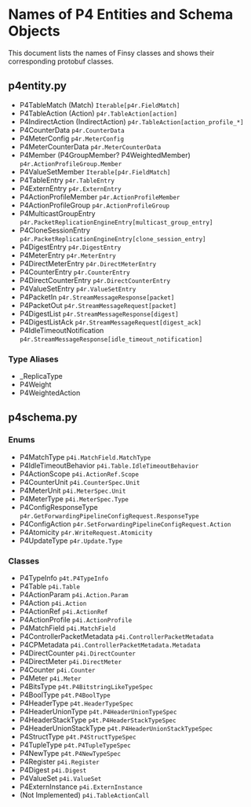 # Names of P4 Entities and Schema Objects

This document lists the names of Finsy classes and shows their corresponding
protobuf classes.

## p4entity.py

- P4TableMatch (Match)  `Iterable[p4r.FieldMatch]`
- P4TableAction (Action)  `p4r.TableAction[action]`
- P4IndirectAction (IndirectAction)  `p4r.TableAction[action_profile_*]`
- P4CounterData  `p4r.CounterData`
- P4MeterConfig  `p4r.MeterConfig`
- P4MeterCounterData  `p4r.MeterCounterData`
- P4Member (P4GroupMember? P4WeightedMember) `p4r.ActionProfileGroup.Member`
- P4ValueSetMember  `Iterable[p4r.FieldMatch]`
- P4TableEntry  `p4r.TableEntry`
- P4ExternEntry  `p4r.ExternEntry`
- P4ActionProfileMember  `p4r.ActionProfileMember`
- P4ActionProfileGroup  `p4r.ActionProfileGroup`
- P4MulticastGroupEntry  `p4r.PacketReplicationEngineEntry[multicast_group_entry]`
- P4CloneSessionEntry  `p4r.PacketReplicationEngineEntry[clone_session_entry]`
- P4DigestEntry  `p4r.DigestEntry`
- P4MeterEntry  `p4r.MeterEntry`
- P4DirectMeterEntry  `p4r.DirectMeterEntry`
- P4CounterEntry  `p4r.CounterEntry`
- P4DirectCounterEntry  `p4r.DirectCounterEntry`
- P4ValueSetEntry  `p4r.ValueSetEntry`
- P4PacketIn  `p4r.StreamMessageResponse[packet]`
- P4PacketOut  `p4r.StreamMessageRequest[packet]`
- P4DigestList  `p4r.StreamMessageResponse[digest]`
- P4DigestListAck  `p4r.StreamMessageRequest[digest_ack]`
- P4IdleTimeoutNotification  `p4r.StreamMessageResponse[idle_timeout_notification]`

### Type Aliases

- _ReplicaType
- P4Weight
- P4WeightedAction

## p4schema.py

### Enums

- P4MatchType  `p4i.MatchField.MatchType`
- P4IdleTimeoutBehavior  `p4i.Table.IdleTimeoutBehavior`
- P4ActionScope  `p4i.ActionRef.Scope`
- P4CounterUnit  `p4i.CounterSpec.Unit`
- P4MeterUnit  `p4i.MeterSpec.Unit`
- P4MeterType  `p4i.MeterSpec.Type`
- P4ConfigResponseType `p4r.GetForwardingPipelineConfigRequest.ResponseType`
- P4ConfigAction `p4r.SetForwardingPipelineConfigRequest.Action`
- P4Atomicity  `p4r.WriteRequest.Atomicity`
- P4UpdateType  `p4r.Update.Type`

### Classes

- P4TypeInfo  `p4t.P4TypeInfo`
- P4Table  `p4i.Table`
- P4ActionParam  `p4i.Action.Param`
- P4Action  `p4i.Action`
- P4ActionRef  `p4i.ActionRef`
- P4ActionProfile  `p4i.ActionProfile`
- P4MatchField  `p4i.MatchField`
- P4ControllerPacketMetadata  `p4i.ControllerPacketMetadata`
- P4CPMetadata  `p4i.ControllerPacketMetadata.Metadata`
- P4DirectCounter  `p4i.DirectCounter`
- P4DirectMeter  `p4i.DirectMeter`
- P4Counter  `p4i.Counter`
- P4Meter  `p4i.Meter`
- P4BitsType  `p4t.P4BitstringLikeTypeSpec`
- P4BoolType  `p4t.P4BoolType`
- P4HeaderType  `p4t.HeaderTypeSpec`
- P4HeaderUnionType  `p4t.P4HeaderUnionTypeSpec`
- P4HeaderStackType  `p4t.P4HeaderStackTypeSpec`
- P4HeaderUnionStackType  `p4t.P4HeaderUnionStackTypeSpec`
- P4StructType  `p4t.P4StructTypeSpec`
- P4TupleType  `p4t.P4TupleTypeSpec`
- P4NewType  `p4t.P4NewTypeSpec`
- P4Register  `p4i.Register`
- P4Digest  `p4i.Digest`
- P4ValueSet  `p4i.ValueSet`
- P4ExternInstance  `p4i.ExternInstance`
- (Not Implemented)  `p4i.TableActionCall`

